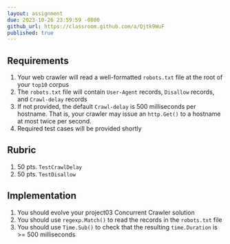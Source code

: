 ```yaml
---
layout: assignment
due: 2023-10-26 23:59:59 -0800
github_url: https://classroom.github.com/a/Qjtk9WuF
published: true
---
```


## Requirements

1. Your web crawler will read a well-formatted `robots.txt` file at the root of your `top10` corpus
1. The `robots.txt` file will contain `User-Agent` records, `Disallow` records, and `Crawl-delay` records
1. If not provided, the default `Crawl-delay` is 500 milliseconds per hostname. That is, your crawler may issue an `http.Get()` to a hostname at most twice per second.
1. Required test cases will be provided shortly

## Rubric

1. 50 pts. `TestCrawlDelay`
1. 50 pts. `TestDisallow`

## Implementation

1. You should evolve your project03 Concurrent Crawler solution
1. You should use `regexp.Match()` to read the records in the `robots.txt` file
1. You should use `Time.Sub()` to check that the resulting `time.Duration` is >= 500 milliseconds
